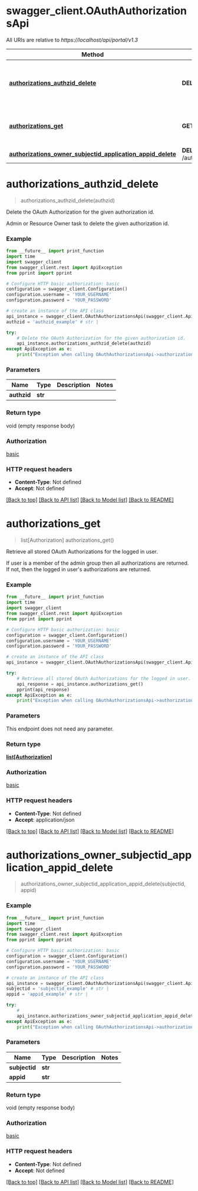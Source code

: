 # swagger_client.OAuthAuthorizationsApi

All URIs are relative to *https://localhost/api/portal/v1.3*

Method | HTTP request | Description
------------- | ------------- | -------------
[**authorizations_authzid_delete**](OAuthAuthorizationsApi.md#authorizations_authzid_delete) | **DELETE** /authorizations/{authzid} | Delete the OAuth Authorization for the given authorization id.
[**authorizations_get**](OAuthAuthorizationsApi.md#authorizations_get) | **GET** /authorizations | Retrieve all stored OAuth Authorizations for the logged in user.
[**authorizations_owner_subjectid_application_appid_delete**](OAuthAuthorizationsApi.md#authorizations_owner_subjectid_application_appid_delete) | **DELETE** /authorizations/owner/{subjectid}/application/{appid} | 


# **authorizations_authzid_delete**
> authorizations_authzid_delete(authzid)

Delete the OAuth Authorization for the given authorization id.

Admin or Resource Owner task to delete the given authorization id.

### Example
```python
from __future__ import print_function
import time
import swagger_client
from swagger_client.rest import ApiException
from pprint import pprint

# Configure HTTP basic authorization: basic
configuration = swagger_client.Configuration()
configuration.username = 'YOUR_USERNAME'
configuration.password = 'YOUR_PASSWORD'

# create an instance of the API class
api_instance = swagger_client.OAuthAuthorizationsApi(swagger_client.ApiClient(configuration))
authzid = 'authzid_example' # str | 

try:
    # Delete the OAuth Authorization for the given authorization id.
    api_instance.authorizations_authzid_delete(authzid)
except ApiException as e:
    print("Exception when calling OAuthAuthorizationsApi->authorizations_authzid_delete: %s\n" % e)
```

### Parameters

Name | Type | Description  | Notes
------------- | ------------- | ------------- | -------------
 **authzid** | **str**|  | 

### Return type

void (empty response body)

### Authorization

[basic](../README.md#basic)

### HTTP request headers

 - **Content-Type**: Not defined
 - **Accept**: Not defined

[[Back to top]](#) [[Back to API list]](../README.md#documentation-for-api-endpoints) [[Back to Model list]](../README.md#documentation-for-models) [[Back to README]](../README.md)

# **authorizations_get**
> list[Authorization] authorizations_get()

Retrieve all stored OAuth Authorizations for the logged in user.

If user is a member of the admin group then all authorizations are returned. If not, then the logged in user's authorizations are returned.

### Example
```python
from __future__ import print_function
import time
import swagger_client
from swagger_client.rest import ApiException
from pprint import pprint

# Configure HTTP basic authorization: basic
configuration = swagger_client.Configuration()
configuration.username = 'YOUR_USERNAME'
configuration.password = 'YOUR_PASSWORD'

# create an instance of the API class
api_instance = swagger_client.OAuthAuthorizationsApi(swagger_client.ApiClient(configuration))

try:
    # Retrieve all stored OAuth Authorizations for the logged in user.
    api_response = api_instance.authorizations_get()
    pprint(api_response)
except ApiException as e:
    print("Exception when calling OAuthAuthorizationsApi->authorizations_get: %s\n" % e)
```

### Parameters
This endpoint does not need any parameter.

### Return type

[**list[Authorization]**](Authorization.md)

### Authorization

[basic](../README.md#basic)

### HTTP request headers

 - **Content-Type**: Not defined
 - **Accept**: application/json

[[Back to top]](#) [[Back to API list]](../README.md#documentation-for-api-endpoints) [[Back to Model list]](../README.md#documentation-for-models) [[Back to README]](../README.md)

# **authorizations_owner_subjectid_application_appid_delete**
> authorizations_owner_subjectid_application_appid_delete(subjectid, appid)





### Example
```python
from __future__ import print_function
import time
import swagger_client
from swagger_client.rest import ApiException
from pprint import pprint

# Configure HTTP basic authorization: basic
configuration = swagger_client.Configuration()
configuration.username = 'YOUR_USERNAME'
configuration.password = 'YOUR_PASSWORD'

# create an instance of the API class
api_instance = swagger_client.OAuthAuthorizationsApi(swagger_client.ApiClient(configuration))
subjectid = 'subjectid_example' # str | 
appid = 'appid_example' # str | 

try:
    # 
    api_instance.authorizations_owner_subjectid_application_appid_delete(subjectid, appid)
except ApiException as e:
    print("Exception when calling OAuthAuthorizationsApi->authorizations_owner_subjectid_application_appid_delete: %s\n" % e)
```

### Parameters

Name | Type | Description  | Notes
------------- | ------------- | ------------- | -------------
 **subjectid** | **str**|  | 
 **appid** | **str**|  | 

### Return type

void (empty response body)

### Authorization

[basic](../README.md#basic)

### HTTP request headers

 - **Content-Type**: Not defined
 - **Accept**: Not defined

[[Back to top]](#) [[Back to API list]](../README.md#documentation-for-api-endpoints) [[Back to Model list]](../README.md#documentation-for-models) [[Back to README]](../README.md)

